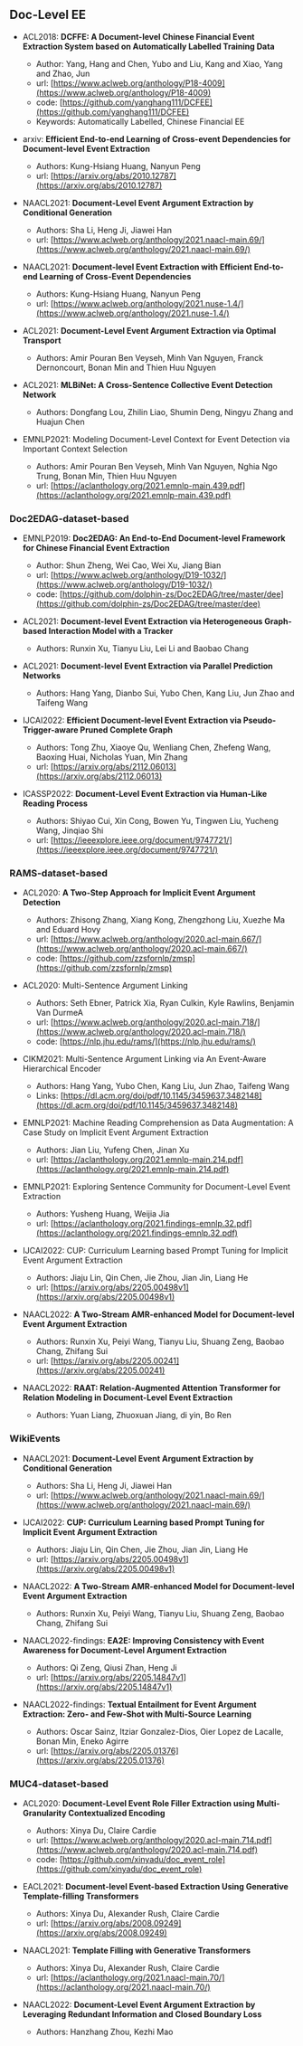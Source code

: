 ## Doc-Level EE

* ACL2018: **DCFFE: A Document-level Chinese Financial Event Extraction System based on Automatically Labelled Training Data**
    * Author: Yang, Hang  and Chen, Yubo  and Liu, Kang  and Xiao, Yang  and Zhao, Jun
    * url: [https://www.aclweb.org/anthology/P18-4009](https://www.aclweb.org/anthology/P18-4009)
    * code: [https://github.com/yanghang111/DCFEE](https://github.com/yanghang111/DCFEE)
    * Keywords: Automatically Labelled, Chinese Financial EE

* arxiv: **Efficient End-to-end Learning of Cross-event Dependencies for Document-level Event Extraction**
    * Authors: Kung-Hsiang Huang, Nanyun Peng
    * url: [https://arxiv.org/abs/2010.12787](https://arxiv.org/abs/2010.12787)

* NAACL2021: **Document-Level Event Argument Extraction by Conditional Generation**
    * Authors: Sha Li, Heng Ji, Jiawei Han
    * url: [https://www.aclweb.org/anthology/2021.naacl-main.69/](https://www.aclweb.org/anthology/2021.naacl-main.69/)

* NAACL2021: **Document-level Event Extraction with Efficient End-to-end Learning of Cross-Event Dependencies**
    * Authors: Kung-Hsiang Huang, Nanyun Peng
    * url: [https://www.aclweb.org/anthology/2021.nuse-1.4/](https://www.aclweb.org/anthology/2021.nuse-1.4/)


* ACL2021: **Document-Level Event Argument Extraction via Optimal Transport**
    * Authors: Amir Pouran Ben Veyseh, Minh Van Nguyen, Franck Dernoncourt, Bonan Min and Thien Huu Nguyen

* ACL2021: **MLBiNet: A Cross-Sentence Collective Event Detection Network**
    * Authors: Dongfang Lou, Zhilin Liao, Shumin Deng, Ningyu Zhang and Huajun Chen


* EMNLP2021: Modeling Document-Level Context for Event Detection via Important Context Selection
    * Authors: Amir Pouran Ben Veyseh, Minh Van Nguyen, Nghia Ngo Trung, Bonan Min, Thien Huu Nguyen
    * url: [https://aclanthology.org/2021.emnlp-main.439.pdf](https://aclanthology.org/2021.emnlp-main.439.pdf)

### Doc2EDAG-dataset-based

* EMNLP2019: **Doc2EDAG: An End-to-End Document-level Framework for Chinese Financial Event Extraction**
    * Author: Shun Zheng, Wei Cao, Wei Xu, Jiang Bian
    * url: [https://www.aclweb.org/anthology/D19-1032/](https://www.aclweb.org/anthology/D19-1032/)
    * code: [https://github.com/dolphin-zs/Doc2EDAG/tree/master/dee](https://github.com/dolphin-zs/Doc2EDAG/tree/master/dee)

* ACL2021: **Document-level Event Extraction via Heterogeneous Graph-based Interaction Model with a Tracker**
    * Authors: Runxin Xu, Tianyu Liu, Lei Li and Baobao Chang

* ACL2021: **Document-level Event Extraction via Parallel Prediction Networks**
    * Authors: Hang Yang, Dianbo Sui, Yubo Chen, Kang Liu, Jun Zhao and Taifeng Wang

* IJCAI2022: **Efficient Document-level Event Extraction via Pseudo-Trigger-aware Pruned Complete Graph**
    * Authors: Tong Zhu, Xiaoye Qu, Wenliang Chen, Zhefeng Wang, Baoxing Huai, Nicholas Yuan, Min Zhang
    * url: [https://arxiv.org/abs/2112.06013](https://arxiv.org/abs/2112.06013)

* ICASSP2022: **Document-Level Event Extraction via Human-Like Reading Process**
    * Authors: Shiyao Cui, Xin Cong, Bowen Yu, Tingwen Liu, Yucheng Wang, Jinqiao Shi
    * url: [https://ieeexplore.ieee.org/document/9747721/](https://ieeexplore.ieee.org/document/9747721/)

### RAMS-dataset-based

* ACL2020: **A Two-Step Approach for Implicit Event Argument Detection**
    * Authors: Zhisong Zhang, Xiang Kong, Zhengzhong Liu, Xuezhe Ma and Eduard Hovy
    * url: [https://www.aclweb.org/anthology/2020.acl-main.667/](https://www.aclweb.org/anthology/2020.acl-main.667/)
    * code: [https://github.com/zzsfornlp/zmsp](https://github.com/zzsfornlp/zmsp)
    
* ACL2020: Multi-Sentence Argument Linking
    * Authors: Seth Ebner, Patrick Xia, Ryan Culkin, Kyle Rawlins, Benjamin Van DurmeA
    * url: [https://www.aclweb.org/anthology/2020.acl-main.718/](https://www.aclweb.org/anthology/2020.acl-main.718/)
    * code: [https://nlp.jhu.edu/rams/](https://nlp.jhu.edu/rams/)

* CIKM2021: Multi-Sentence Argument Linking via An Event-Aware Hierarchical Encoder
    * Authors: Hang Yang, Yubo Chen, Kang Liu, Jun Zhao, Taifeng Wang
    * Links: [https://dl.acm.org/doi/pdf/10.1145/3459637.3482148](https://dl.acm.org/doi/pdf/10.1145/3459637.3482148)

* EMNLP2021: Machine Reading Comprehension as Data Augmentation: A Case Study on Implicit Event Argument Extraction
    * Authors: Jian Liu, Yufeng Chen, Jinan Xu
    * url: [https://aclanthology.org/2021.emnlp-main.214.pdf](https://aclanthology.org/2021.emnlp-main.214.pdf)

* EMNLP2021: Exploring Sentence Community for Document-Level Event Extraction
    * Authors: Yusheng Huang, Weijia Jia
    * url: [https://aclanthology.org/2021.findings-emnlp.32.pdf](https://aclanthology.org/2021.findings-emnlp.32.pdf)

* IJCAI2022: CUP: Curriculum Learning based Prompt Tuning for Implicit Event Argument Extraction
    * Authors: Jiaju Lin, Qin Chen, Jie Zhou, Jian Jin, Liang He
    * url: [https://arxiv.org/abs/2205.00498v1](https://arxiv.org/abs/2205.00498v1)

* NAACL2022: **A Two-Stream AMR-enhanced Model for Document-level Event Argument Extraction** 
    * Authors: Runxin Xu, Peiyi Wang, Tianyu Liu, Shuang Zeng, Baobao Chang, Zhifang Sui
    * url: [https://arxiv.org/abs/2205.00241](https://arxiv.org/abs/2205.00241)

* NAACL2022: **RAAT: Relation-Augmented Attention Transformer for Relation Modeling in Document-Level Event Extraction**
    * Authors: Yuan Liang, Zhuoxuan Jiang, di yin, Bo Ren

### WikiEvents

* NAACL2021: **Document-Level Event Argument Extraction by Conditional Generation**
    * Authors: Sha Li, Heng Ji, Jiawei Han
    * url: [https://www.aclweb.org/anthology/2021.naacl-main.69/](https://www.aclweb.org/anthology/2021.naacl-main.69/)

* IJCAI2022: **CUP: Curriculum Learning based Prompt Tuning for Implicit Event Argument Extraction**
    * Authors: Jiaju Lin, Qin Chen, Jie Zhou, Jian Jin, Liang He
    * url: [https://arxiv.org/abs/2205.00498v1](https://arxiv.org/abs/2205.00498v1)

* NAACL2022: **A Two-Stream AMR-enhanced Model for Document-level Event Argument Extraction** 
    * Authors: Runxin Xu, Peiyi Wang, Tianyu Liu, Shuang Zeng, Baobao Chang, Zhifang Sui

* NAACL2022-findings: **EA2E: Improving Consistency with Event Awareness for Document-Level Argument Extraction**
    * Authors: Qi Zeng, Qiusi Zhan, Heng Ji
    * url: [https://arxiv.org/abs/2205.14847v1](https://arxiv.org/abs/2205.14847v1)

* NAACL2022-findings: **Textual Entailment for Event Argument Extraction: Zero- and Few-Shot with Multi-Source Learning**
    * Authors: Oscar Sainz, Itziar Gonzalez-Dios, Oier Lopez de Lacalle, Bonan Min, Eneko Agirre
    * url: [https://arxiv.org/abs/2205.01376](https://arxiv.org/abs/2205.01376)

### MUC4-dataset-based
    
* ACL2020: **Document-Level Event Role Filler Extraction using Multi-Granularity Contextualized Encoding**
    * Authors: Xinya Du, Claire Cardie
    * url: [https://www.aclweb.org/anthology/2020.acl-main.714.pdf](https://www.aclweb.org/anthology/2020.acl-main.714.pdf)
    * code: [https://github.com/xinyadu/doc_event_role](https://github.com/xinyadu/doc_event_role)


* EACL2021: **Document-level Event-based Extraction Using Generative Template-filling Transformers**
    * Authors: Xinya Du, Alexander Rush, Claire Cardie
    * url: [https://arxiv.org/abs/2008.09249](https://arxiv.org/abs/2008.09249)


* NAACL2021: **Template Filling with Generative Transformers**
    * Authors: Xinya Du, Alexander Rush, Claire Cardie
    * url: [https://aclanthology.org/2021.naacl-main.70/](https://aclanthology.org/2021.naacl-main.70/)

* NAACL2022: **Document-Level Event Argument Extraction by Leveraging Redundant Information and Closed Boundary Loss**
    * Authors: Hanzhang Zhou, Kezhi Mao